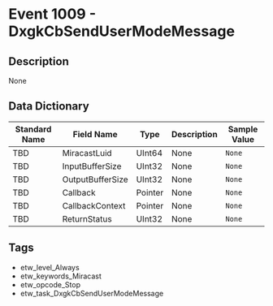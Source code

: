 # Event 1009 - DxgkCbSendUserModeMessage

## Description
None

## Data Dictionary
|Standard Name|Field Name|Type|Description|Sample Value|
|---|---|---|---|---|
|TBD|MiracastLuid|UInt64|None|`None`|
|TBD|InputBufferSize|UInt32|None|`None`|
|TBD|OutputBufferSize|UInt32|None|`None`|
|TBD|Callback|Pointer|None|`None`|
|TBD|CallbackContext|Pointer|None|`None`|
|TBD|ReturnStatus|UInt32|None|`None`|

## Tags
* etw_level_Always
* etw_keywords_Miracast
* etw_opcode_Stop
* etw_task_DxgkCbSendUserModeMessage